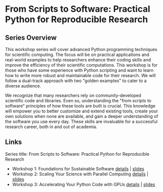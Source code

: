 # From Scripts to Software: Practical Python for Reproducible Research

## Series Overview

This workshop series will cover advanced Python programming techniques for scientific computing. The focus will be on practical applications and real-world examples to help researchers enhance their coding skills and improve the efficiency of their scientific computations. This workshop is for those who have some experience with Python scripting and want to learn how to write more robust and maintainable code for their research. We will follow a dual-track approach with two "golden examples" to cater to a diverse audience.

We recognize that many researchers rely on community-developed scientific code and libraries. Even so, understanding the "from scripts to software" principles of how these tools are built is crucial. This knowledge will empower you to better customize and extend existing tools, create your own solutions when none are available, and gain a deeper understanding of the software you use every day. These skills are invaluable for a successful research career, both in and out of academia.

## Links

Series title: From Scripts to Software: Practical Python for Reproducible Research

- Workshop 1: Foundations for Sustainable Software [details](workshop1.md) | [slides]()
- Workshop 2: Scaling Your Science with Parallel Computing [details](workshop2.md) | [slides]()
- Workshop 3: Accelerating Your Python Code with GPUs [details](workshop3.md) | [slides]()
